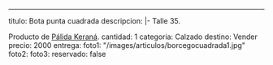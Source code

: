 ---
titulo: Bota punta cuadrada
descripcion: |-
  Talle 35.

  Producto de [Pálida Keraná](https://www.instagram.com/palida_kerana/).
cantidad: 1
categoria: Calzado
destino: Vender
precio: 2000
entrega: 
foto1: "/images/articulos/borcegocuadrada1.jpg"
foto2: 
foto3: 
reservado: false
